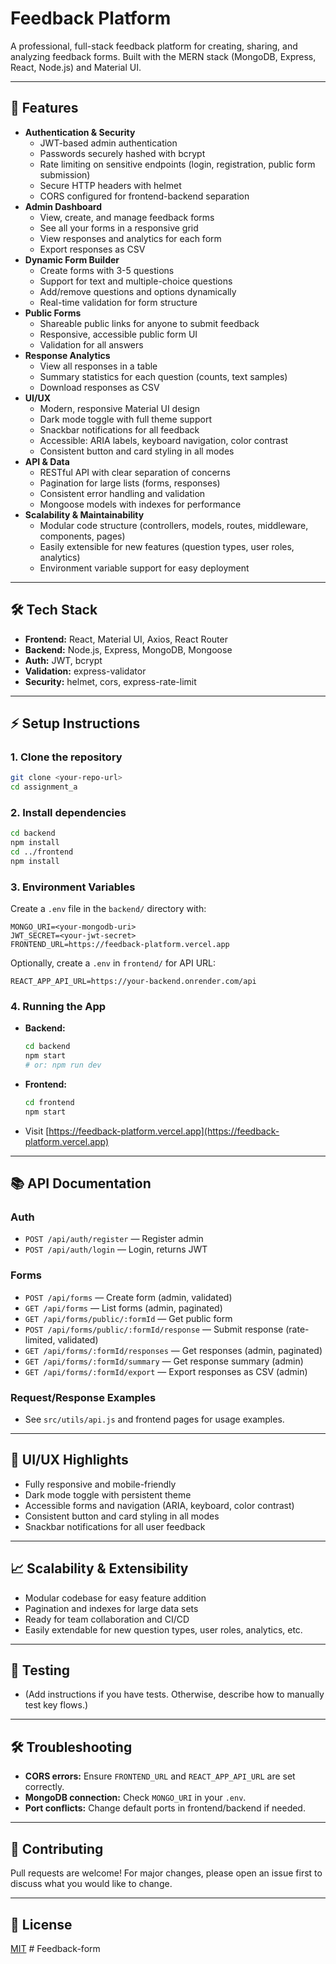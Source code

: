# Feedback Platform

A professional, full-stack feedback platform for creating, sharing, and analyzing feedback forms. Built with the MERN stack (MongoDB, Express, React, Node.js) and Material UI.

---

## 🚀 Features

- **Authentication & Security**
  - JWT-based admin authentication
  - Passwords securely hashed with bcrypt
  - Rate limiting on sensitive endpoints (login, registration, public form submission)
  - Secure HTTP headers with helmet
  - CORS configured for frontend-backend separation
- **Admin Dashboard**
  - View, create, and manage feedback forms
  - See all your forms in a responsive grid
  - View responses and analytics for each form
  - Export responses as CSV
- **Dynamic Form Builder**
  - Create forms with 3-5 questions
  - Support for text and multiple-choice questions
  - Add/remove questions and options dynamically
  - Real-time validation for form structure
- **Public Forms**
  - Shareable public links for anyone to submit feedback
  - Responsive, accessible public form UI
  - Validation for all answers
- **Response Analytics**
  - View all responses in a table
  - Summary statistics for each question (counts, text samples)
  - Download responses as CSV
- **UI/UX**
  - Modern, responsive Material UI design
  - Dark mode toggle with full theme support
  - Snackbar notifications for all feedback
  - Accessible: ARIA labels, keyboard navigation, color contrast
  - Consistent button and card styling in all modes
- **API & Data**
  - RESTful API with clear separation of concerns
  - Pagination for large lists (forms, responses)
  - Consistent error handling and validation
  - Mongoose models with indexes for performance
- **Scalability & Maintainability**
  - Modular code structure (controllers, models, routes, middleware, components, pages)
  - Easily extensible for new features (question types, user roles, analytics)
  - Environment variable support for easy deployment

---

## 🛠 Tech Stack
- **Frontend:** React, Material UI, Axios, React Router
- **Backend:** Node.js, Express, MongoDB, Mongoose
- **Auth:** JWT, bcrypt
- **Validation:** express-validator
- **Security:** helmet, cors, express-rate-limit

---

## ⚡️ Setup Instructions

### 1. Clone the repository
```sh
git clone <your-repo-url>
cd assignment_a
```

### 2. Install dependencies
```sh
cd backend
npm install
cd ../frontend
npm install
```

### 3. Environment Variables
Create a `.env` file in the `backend/` directory with:
```
MONGO_URI=<your-mongodb-uri>
JWT_SECRET=<your-jwt-secret>
FRONTEND_URL=https://feedback-platform.vercel.app
```
Optionally, create a `.env` in `frontend/` for API URL:
```
REACT_APP_API_URL=https://your-backend.onrender.com/api
```

### 4. Running the App
- **Backend:**
  ```sh
  cd backend
  npm start
  # or: npm run dev
  ```
- **Frontend:**
  ```sh
  cd frontend
  npm start
  ```
- Visit [https://feedback-platform.vercel.app](https://feedback-platform.vercel.app)

---

## 📚 API Documentation

### **Auth**
- `POST /api/auth/register` — Register admin
- `POST /api/auth/login` — Login, returns JWT

### **Forms**
- `POST /api/forms` — Create form (admin, validated)
- `GET /api/forms` — List forms (admin, paginated)
- `GET /api/forms/public/:formId` — Get public form
- `POST /api/forms/public/:formId/response` — Submit response (rate-limited, validated)
- `GET /api/forms/:formId/responses` — Get responses (admin, paginated)
- `GET /api/forms/:formId/summary` — Get response summary (admin)
- `GET /api/forms/:formId/export` — Export responses as CSV (admin)

### **Request/Response Examples**
- See `src/utils/api.js` and frontend pages for usage examples.

---

## 🎨 UI/UX Highlights
- Fully responsive and mobile-friendly
- Dark mode toggle with persistent theme
- Accessible forms and navigation (ARIA, keyboard, color contrast)
- Consistent button and card styling in all modes
- Snackbar notifications for all user feedback

---

## 📈 Scalability & Extensibility
- Modular codebase for easy feature addition
- Pagination and indexes for large data sets
- Ready for team collaboration and CI/CD
- Easily extendable for new question types, user roles, analytics, etc.

---

## 🧪 Testing
- (Add instructions if you have tests. Otherwise, describe how to manually test key flows.)

---

## 🛠 Troubleshooting
- **CORS errors:** Ensure `FRONTEND_URL` and `REACT_APP_API_URL` are set correctly.
- **MongoDB connection:** Check `MONGO_URI` in your `.env`.
- **Port conflicts:** Change default ports in frontend/backend if needed.

---

## 🤝 Contributing
Pull requests are welcome! For major changes, please open an issue first to discuss what you would like to change.

---

## 📄 License
[MIT](LICENSE) # Feedback-form
